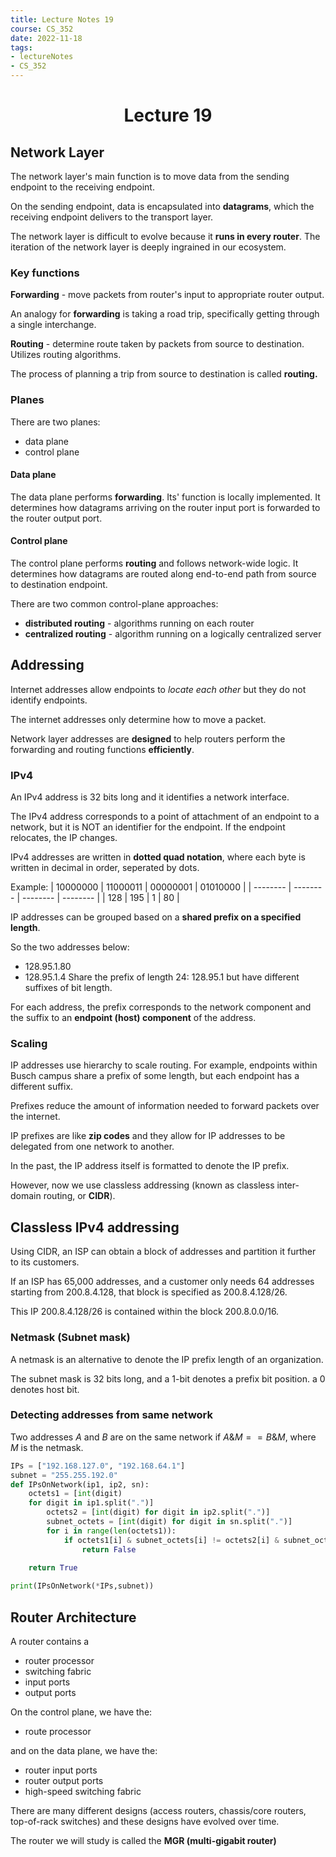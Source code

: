 ```yaml
---
title: Lecture Notes 19
course: CS_352
date: 2022-11-18
tags: 
- lectureNotes
- CS_352
---
```


<center><h1>Lecture 19</h1></center>

## Network Layer
The network layer's main function is to move data from the sending endpoint to the receiving endpoint.

On the sending endpoint, data is encapsulated into **datagrams**, which the receiving endpoint delivers to the transport layer.

The network layer is difficult to evolve because it **runs in every router**. The iteration of the network layer is deeply ingrained in our ecosystem.

### Key functions
**Forwarding** - move packets from router's input to appropriate router output.

An analogy for **forwarding** is taking a road trip, specifically getting through a single interchange.

**Routing** - determine route taken by packets from source to destination. Utilizes routing algorithms.

The process of planning a trip from source to destination is called **routing.**

### Planes
There are two planes:
- data plane
- control plane

#### Data plane
The data plane performs **forwarding**. Its' function is locally implemented. It determines how datagrams arriving on the router input port is forwarded to the router output port.

#### Control plane
The control plane performs **routing** and follows network-wide logic. It determines how datagrams are routed along end-to-end path from source to destination endpoint.

There are two common control-plane approaches:
- **distributed routing** - algorithms running on each router
- **centralized routing** - algorithm running on a logically centralized server

## Addressing
Internet addresses allow endpoints to *locate each other* but they do not identify endpoints.

The internet addresses only determine how to move a packet.

Network layer addresses are **designed** to help routers perform the forwarding and routing functions **efficiently**.

### IPv4
An IPv4 address is 32 bits long and it identifies a network interface. 

The IPv4 address corresponds to a point of attachment of an endpoint to a network, but it is NOT an identifier for the endpoint. If the endpoint relocates, the IP changes.

IPv4 addresses are written in **dotted quad notation**, where each byte is written in decimal in order, seperated by dots.

Example:
| 10000000 | 11000011 | 00000001 | 01010000 |
| -------- | -------- | -------- | -------- |
| 128      | 195      | 1        | 80         |

IP addresses can be grouped based on a **shared prefix on a specified length**.

So the two addresses below:
- 128.95.1.80
- 128.95.1.4
Share the prefix of length 24: $128.95.1$ but have different suffixes of bit length.

For each address, the prefix corresponds to the network component and the suffix to an **endpoint (host) component** of the address.

### Scaling
IP addresses use hierarchy to scale routing. For example, endpoints within Busch campus share a prefix of some length, but each endpoint has a different suffix.

Prefixes reduce the amount of information needed to forward packets over the internet.

IP prefixes are like **zip codes** and they allow for IP addresses to be delegated from one network to another.

In the past, the IP address itself is formatted to denote the IP prefix.

However, now we use classless addressing (known as classless inter-domain routing, or **CIDR**).

## Classless IPv4 addressing
Using CIDR, an ISP can obtain a block of addresses and partition it further to its customers.

If an ISP has 65,000 addresses, and a customer only needs 64 addresses starting from $200.8.4.128$, that block is specified as $200.8.4.128/26$.

This IP $200.8.4.128/26$ is contained within the block $200.8.0.0/16$.

### Netmask (Subnet mask)
A netmask is an alternative to denote the IP prefix length of an organization.

The subnet mask is 32 bits long, and a 1-bit denotes a prefix bit position. a 0 denotes host bit.

### Detecting addresses from same network
Two addresses $A$ and $B$ are on the same network if $A \& M == B \& M$, where $M$ is the netmask.

```python
IPs = ["192.168.127.0", "192.168.64.1"]
subnet = "255.255.192.0"
def IPsOnNetwork(ip1, ip2, sn):
	octets1 = [int(digit)
	for digit in ip1.split(".")]
		octets2 = [int(digit) for digit in ip2.split(".")]
		subnet_octets = [int(digit) for digit in sn.split(".")]
		for i in range(len(octets1)):
			if octets1[i] & subnet_octets[i] != octets2[i] & subnet_octets[i]:
				return False 

	return True
	
print(IPsOnNetwork(*IPs,subnet))
```

## Router Architecture
A router contains a 
- router processor
- switching fabric
- input ports
- output ports

On the control plane, we have the:
- route processor

and on the data plane, we have the:
- router input ports
- router output ports
- high-speed switching fabric

There are many different designs (access routers, chassis/core routers, top-of-rack switches) and these designs have evolved over time.

The router we will study is called the **MGR (multi-gigabit router)**